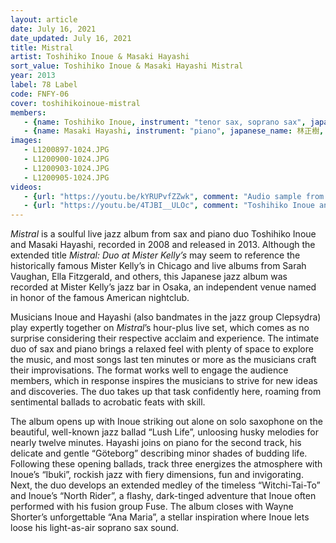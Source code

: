 ```yaml
---
layout: article
date: July 16, 2021
date_updated: July 16, 2021
title: Mistral
artist: Toshihiko Inoue & Masaki Hayashi
sort_value: Toshihiko Inoue & Masaki Hayashi Mistral
year: 2013
label: 78 Label
code: FNFY-06
cover: toshihikoinoue-mistral
members:
   - {name: Toshihiko Inoue, instrument: "tenor sax, soprano sax", japanese_name: 井上淑彦, url: "http://www.inouetoshihiko.com/"}
   - {name: Masaki Hayashi, instrument: "piano", japanese_name: 林正樹, url: "http://masakihayashi.com/"}
images:
   - L1200897-1024.JPG
   - L1200900-1024.JPG
   - L1200903-1024.JPG
   - L1200905-1024.JPG
videos: 
   - {url: "https://youtu.be/kYRUPvfZZwk", comment: "Audio sample from “Ana Maria”, the last track on this album"}
   - {url: "https://youtu.be/4TJBI__ULOc", comment: "Toshihiko Inoue and Masaki Hayashi playing “Zutto” with Clepsydra in 2011"}
---
```

*Mistral* is a soulful live jazz album from sax and piano duo Toshihiko Inoue and Masaki Hayashi, recorded in 2008 and released in 2013. Although the extended title *Mistral: Duo at Mister Kelly’s* may seem to reference the historically famous Mister Kelly’s in Chicago and live albums from Sarah Vaughan, Ella Fitzgerald, and others, this Japanese jazz album was recorded at Mister Kelly’s jazz bar in Osaka, an independent venue named in honor of the famous American nightclub.

Musicians Inoue and Hayashi (also bandmates in the jazz group Clepsydra) play expertly together on *Mistral*’s hour-plus live set, which comes as no surprise considering their respective acclaim and experience. The intimate duo of sax and piano brings a relaxed feel with plenty of space to explore the music, and most songs last ten minutes or more as the musicians craft their improvisations. The format works well to engage the audience members, which in response inspires the musicians to strive for new ideas and discoveries. The duo takes up that task confidently here, roaming from sentimental ballads to acrobatic feats with skill.

The album opens up with Inoue striking out alone on solo saxophone on the beautiful, well-known jazz ballad “Lush Life”, unloosing husky melodies for nearly twelve minutes. Hayashi joins on piano for the second track, his delicate and gentle “Göteborg” describing minor shades of budding life. Following these opening ballads, track three energizes the atmosphere with Inoue’s “Ibuki”, rockish jazz with fiery dimensions, fun and invigorating. Next, the duo develops an extended medley of the timeless “Witchi-Tai-To” and Inoue’s “North Rider”, a flashy, dark-tinged adventure that Inoue often performed with his fusion group Fuse. The album closes with Wayne Shorter’s unforgettable “Ana Maria”, a stellar inspiration where Inoue lets loose his light-as-air soprano sax sound.
